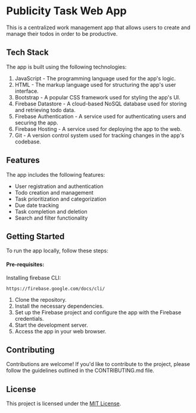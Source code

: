 # Publicity Task Web App

This is a centralized work management app that allows users to create and manage their todos in order to be productive.

## Tech Stack

The app is built using the following technologies:

1. JavaScript - The programming language used for the app's logic.
2. HTML - The markup language used for structuring the app's user interface.
3. Bootstrap - A popular CSS framework used for styling the app's UI.
4. Firebase Datastore - A cloud-based NoSQL database used for storing and retrieving todo data.
5. Firebase Authentication - A service used for authenticating users and securing the app.
6. Firebase Hosting - A service used for deploying the app to the web.
8. Git - A version control system used for tracking changes in the app's codebase.

## Features

The app includes the following features:

- User registration and authentication
- Todo creation and management
- Task prioritization and categorization
- Due date tracking 
- Task completion and deletion
- Search and filter functionality

## Getting Started

To run the app locally, follow these steps:

#### Pre-requisites:
Installing firebase CLI:

``` https://firebase.google.com/docs/cli/ ```


1. Clone the repository.
2. Install the necessary dependencies.
3. Set up the Firebase project and configure the app with the Firebase credentials.
4. Start the development server.
5. Access the app in your web browser.

## Contributing

Contributions are welcome! If you'd like to contribute to the project, please follow the guidelines outlined in the CONTRIBUTING.md file.

## License

This project is licensed under the [MIT License](LICENSE).